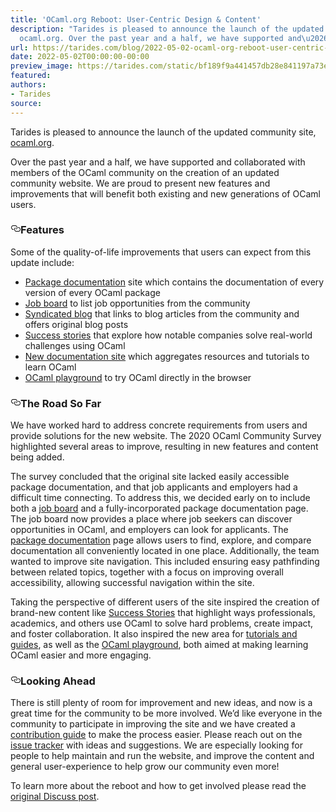 ```yaml
---
title: 'OCaml.org Reboot: User-Centric Design & Content'
description: "Tarides is pleased to announce the launch of the updated community site,
  ocaml.org. Over the past year and a half, we have supported and\u2026"
url: https://tarides.com/blog/2022-05-02-ocaml-org-reboot-user-centric-design-content
date: 2022-05-02T00:00:00-00:00
preview_image: https://tarides.com/static/bf189f9a441457db28e841197a73e7c5/24883/camel_V3.jpg
featured:
authors:
- Tarides
source:
---
```


<p>Tarides is pleased to announce the launch of the updated community site, <a href="https://ocaml.org/">ocaml.org</a>.</p>
<p>Over the past year and a half, we have supported and collaborated with members of the OCaml community on the creation of an updated community website. We are proud to present new features and improvements that will benefit both existing and new generations of OCaml users.</p>
<h3 style="position:relative;"><a href="https://tarides.com/feed.xml#features" aria-label="features permalink" class="anchor before"><svg aria-hidden="true" focusable="false" height="16" version="1.1" viewbox="0 0 16 16" width="16"><path fill-rule="evenodd" d="M4 9h1v1H4c-1.5 0-3-1.69-3-3.5S2.55 3 4 3h4c1.45 0 3 1.69 3 3.5 0 1.41-.91 2.72-2 3.25V8.59c.58-.45 1-1.27 1-2.09C10 5.22 8.98 4 8 4H4c-.98 0-2 1.22-2 2.5S3 9 4 9zm9-3h-1v1h1c1 0 2 1.22 2 2.5S13.98 12 13 12H9c-.98 0-2-1.22-2-2.5 0-.83.42-1.64 1-2.09V6.25c-1.09.53-2 1.84-2 3.25C6 11.31 7.55 13 9 13h4c1.45 0 3-1.69 3-3.5S14.5 6 13 6z"></path></svg></a>Features</h3>
<p>Some of the quality-of-life improvements that users can expect from this update include:</p>
<ul>
<li><a href="https://ocaml.org/packages">Package documentation</a> site which contains the documentation of every version of every OCaml package</li>
<li><a href="https://ocaml.org/opportunities">Job board</a> to list job opportunities from the community</li>
<li><a href="https://ocaml.org/blog">Syndicated blog</a> that links to blog articles from the community and offers original blog posts</li>
<li><a href="https://ocaml.org/success-stories - [404 Not Found]">Success stories</a> that explore how notable companies solve real-world challenges using OCaml</li>
<li><a href="https://ocaml.org/learn">New documentation site</a> which aggregates resources and tutorials to learn OCaml</li>
<li><a href="https://ocaml.org/play">OCaml playground</a> to try OCaml directly in the browser</li>
</ul>
<h3 style="position:relative;"><a href="https://tarides.com/feed.xml#the-road-so-far" aria-label="the road so far permalink" class="anchor before"><svg aria-hidden="true" focusable="false" height="16" version="1.1" viewbox="0 0 16 16" width="16"><path fill-rule="evenodd" d="M4 9h1v1H4c-1.5 0-3-1.69-3-3.5S2.55 3 4 3h4c1.45 0 3 1.69 3 3.5 0 1.41-.91 2.72-2 3.25V8.59c.58-.45 1-1.27 1-2.09C10 5.22 8.98 4 8 4H4c-.98 0-2 1.22-2 2.5S3 9 4 9zm9-3h-1v1h1c1 0 2 1.22 2 2.5S13.98 12 13 12H9c-.98 0-2-1.22-2-2.5 0-.83.42-1.64 1-2.09V6.25c-1.09.53-2 1.84-2 3.25C6 11.31 7.55 13 9 13h4c1.45 0 3-1.69 3-3.5S14.5 6 13 6z"></path></svg></a>The Road So Far</h3>
<p>We have worked hard to address concrete requirements from users and provide solutions for the new website. The 2020 OCaml Community Survey highlighted several areas to improve, resulting in new features and content being added.</p>
<p>The survey concluded that the original site lacked easily accessible package documentation, and that job applicants and employers had a difficult time connecting. To address this, we decided early on to include both a <a href="https://ocaml.org/opportunities">job board</a> and a fully-incorporated package documentation page. The job board now provides a place where job seekers can discover opportunities in OCaml, and employers can look for applicants. The <a href="https://ocaml.org/packages">package documentation</a> page allows users to find, explore, and compare documentation all conveniently located in one place. Additionally, the team wanted to improve site navigation. This included ensuring easy pathfinding between related topics, together with a focus on improving overall accessibility, allowing successful navigation within the site.</p>
<p>Taking the perspective of different users of the site inspired the creation of brand-new content like <a href="https://ocaml.org/success-stories - [404 Not Found]">Success Stories</a> that highlight ways professionals, academics, and others use OCaml to solve hard problems, create impact, and foster collaboration.  It also inspired the new area for <a href="https://ocaml.org/learn/">tutorials and guides</a>, as well as the <a href="https://ocaml.org/play">OCaml playground</a>, both aimed at making learning OCaml easier and more engaging.</p>
<h3 style="position:relative;"><a href="https://tarides.com/feed.xml#looking-ahead" aria-label="looking ahead permalink" class="anchor before"><svg aria-hidden="true" focusable="false" height="16" version="1.1" viewbox="0 0 16 16" width="16"><path fill-rule="evenodd" d="M4 9h1v1H4c-1.5 0-3-1.69-3-3.5S2.55 3 4 3h4c1.45 0 3 1.69 3 3.5 0 1.41-.91 2.72-2 3.25V8.59c.58-.45 1-1.27 1-2.09C10 5.22 8.98 4 8 4H4c-.98 0-2 1.22-2 2.5S3 9 4 9zm9-3h-1v1h1c1 0 2 1.22 2 2.5S13.98 12 13 12H9c-.98 0-2-1.22-2-2.5 0-.83.42-1.64 1-2.09V6.25c-1.09.53-2 1.84-2 3.25C6 11.31 7.55 13 9 13h4c1.45 0 3-1.69 3-3.5S14.5 6 13 6z"></path></svg></a>Looking Ahead</h3>
<p>There is still plenty of room for improvement and new ideas, and now is a great time for the community to be more involved. We&rsquo;d like everyone in the community to participate in improving the site and we have created a <a href="https://github.com/ocaml/ocaml.org/blob/main/CONTRIBUTING.md">contribution guide</a> to make the process easier. Please reach out on the <a href="https://github.com/ocaml/ocaml.org/issues">issue tracker</a> with ideas and suggestions. We are especially looking for people to help maintain and run the website, and improve the content and general user-experience to help grow our community even more!</p>
<p>To learn more about the reboot and how to get involved please read the <a href="https://discuss.ocaml.org/t/v3-ocaml-org-we-are-live/9747">original Discuss post</a>.</p>
